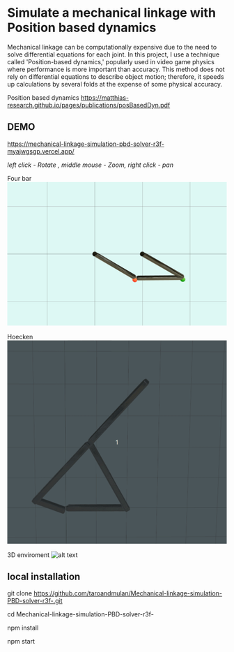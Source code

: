 
# Simulate a mechanical linkage with Position based dynamics
Mechanical linkage can be computationally expensive due to the need to solve differential equations for each joint. In this project, I use a technique called 'Position-based dynamics,' popularly used in video game physics where performance is more important than accuracy. This method does not rely on differential equations to describe object motion; therefore, it speeds up calculations by several folds at the expense of some physical accuracy.

Position based dynamics  https://matthias-research.github.io/pages/publications/posBasedDyn.pdf

## DEMO
https://mechanical-linkage-simulation-pbd-solver-r3f-myajwgsgp.vercel.app/

_left click - Rotate , middle mouse - Zoom, right click - pan_


Four bar 
![alt text][logo]

[logo]: https://github.com/TaroAndMulan/MechanicalLinkagePBD-react-/blob/master/public/fourbar.gif "Four Bar linkage"


Hoecken
![alt text][logo1]

[logo1]: https://github.com/TaroAndMulan/MechanicalLinkagePBD-react-/blob/master/public/houken.gif "Hoecken linkage"

3D enviroment
![alt text][logo2]

[logo2]: https://github.com/TaroAndMulan/MechanicalLinkagePBD-react-/blob/master/public/3d.gif "peaucellier linkage"



## local installation

git clone https://github.com/taroandmulan/Mechanical-linkage-simulation-PBD-solver-r3f-.git

cd Mechanical-linkage-simulation-PBD-solver-r3f-

npm install

npm start




